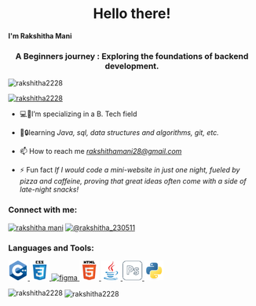 <h1 align="center"> Hello there! </h1><h4> I'm Rakshitha Mani</h4>
<h3 align="center">A Beginners journey : Exploring the foundations of backend development.</h3>

<p align="left"> <img src="https://komarev.com/ghpvc/?username=rakshitha2228&label=Profile%20views&color=0e75b6&style=flat" alt="rakshitha2228" /> </p>

<p align="left"> <a href="https://github.com/ryo-ma/github-profile-trophy"><img src="https://github-profile-trophy.vercel.app/?username=rakshitha2228" alt="rakshitha2228" /></a> </p>

-  💻🤖I’m specializing in a B. Tech field
- 📂🔒learning *Java, sql, data structures and algorithms, git, etc.*

- 📫 How to reach me *rakshithamani28@gmail.com*

- ⚡ Fun fact *If I would code a mini-website in just one night, fueled by pizza and caffeine, proving that great ideas often come with a side of late-night snacks!*

<h3 align="left">Connect with me:</h3>
<p align="left">
<a href="https://linkedin.com/in/rakshitha mani" target="blank"><img align="center" src="https://raw.githubusercontent.com/rahuldkjain/github-profile-readme-generator/master/src/images/icons/Social/linked-in-alt.svg" alt="rakshitha mani" height="30" width="40" /></a>
<a href="https://www.hackerrank.com/@rakshitha_230511" target="blank"><img align="center" src="https://raw.githubusercontent.com/rahuldkjain/github-profile-readme-generator/master/src/images/icons/Social/hackerrank.svg" alt="@rakshitha_230511" height="30" width="40" /></a>
</p>

<h3 align="left">Languages and Tools:</h3>
<p align="left"> <a href="https://www.w3schools.com/cpp/" target="_blank" rel="noreferrer"> <img src="https://raw.githubusercontent.com/devicons/devicon/master/icons/cplusplus/cplusplus-original.svg" alt="cplusplus" width="40" height="40"/> </a> <a href="https://www.w3schools.com/css/" target="_blank" rel="noreferrer"> <img src="https://raw.githubusercontent.com/devicons/devicon/master/icons/css3/css3-original-wordmark.svg" alt="css3" width="40" height="40"/> </a> <a href="https://www.figma.com/" target="_blank" rel="noreferrer"> <img src="https://www.vectorlogo.zone/logos/figma/figma-icon.svg" alt="figma" width="40" height="40"/> </a> <a href="https://www.w3.org/html/" target="_blank" rel="noreferrer"> <img src="https://raw.githubusercontent.com/devicons/devicon/master/icons/html5/html5-original-wordmark.svg" alt="html5" width="40" height="40"/> </a> <a href="https://www.java.com" target="_blank" rel="noreferrer"> <img src="https://raw.githubusercontent.com/devicons/devicon/master/icons/java/java-original.svg" alt="java" width="40" height="40"/> </a> <a href="https://www.photoshop.com/en" target="_blank" rel="noreferrer"> <img src="https://raw.githubusercontent.com/devicons/devicon/master/icons/photoshop/photoshop-line.svg" alt="photoshop" width="40" height="40"/> </a> <a href="https://www.python.org" target="_blank" rel="noreferrer"> <img src="https://raw.githubusercontent.com/devicons/devicon/master/icons/python/python-original.svg" alt="python" width="40" height="40"/> </a> </p>

<p><img align="left" src="https://github-readme-stats.vercel.app/api/top-langs?username=rakshitha2228&show_icons=true&locale=en&layout=compact" alt="rakshitha2228" /></p>

<p>&nbsp;<img align="center" src="https://github-readme-stats.vercel.app/api?username=rakshitha2228&show_icons=true&locale=en" alt="rakshitha2228" /></p>
